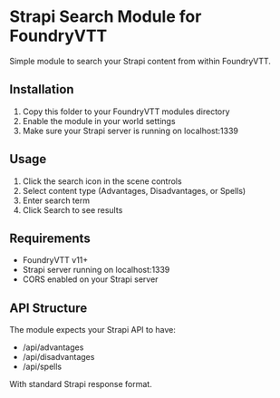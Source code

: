 # Strapi Search Module for FoundryVTT

Simple module to search your Strapi content from within FoundryVTT.

## Installation

1. Copy this folder to your FoundryVTT modules directory
2. Enable the module in your world settings
3. Make sure your Strapi server is running on localhost:1339

## Usage

1. Click the search icon in the scene controls
2. Select content type (Advantages, Disadvantages, or Spells)
3. Enter search term
4. Click Search to see results

## Requirements

- FoundryVTT v11+
- Strapi server running on localhost:1339
- CORS enabled on your Strapi server

## API Structure

The module expects your Strapi API to have:
- /api/advantages
- /api/disadvantages  
- /api/spells

With standard Strapi response format.